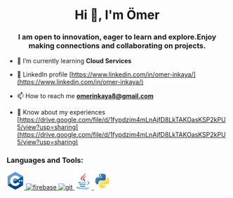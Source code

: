 <h1 align="center">Hi 👋, I'm Ömer</h1>
<h3 align="center">I am open to innovation, eager to learn and explore.Enjoy making connections and collaborating on projects.</h3>

- 🌱 I’m currently learning **Cloud Services**

- 🏢 LinkedIn profile [https://www.linkedin.com/in/omer-inkaya/](https://www.linkedin.com/in/omer-inkaya/)

- 📫 How to reach me **omerinkaya8@gmail.com**

- 📄 Know about my experiences [https://drive.google.com/file/d/1fypdzim4mLnAjfD8LkTAKOasKSP2kPU5/view?usp=sharing](https://drive.google.com/file/d/1fypdzim4mLnAjfD8LkTAKOasKSP2kPU5/view?usp=sharing)

<p align="left">
</p>

<h3 align="left">Languages and Tools:</h3>
<p align="left"> <a href="https://www.w3schools.com/cpp/" target="_blank" rel="noreferrer"> <img src="https://raw.githubusercontent.com/devicons/devicon/master/icons/cplusplus/cplusplus-original.svg" alt="cplusplus" width="40" height="40"/> </a> <a href="https://firebase.google.com/" target="_blank" rel="noreferrer"> <img src="https://www.vectorlogo.zone/logos/firebase/firebase-icon.svg" alt="firebase" width="40" height="40"/> </a> <a href="https://git-scm.com/" target="_blank" rel="noreferrer"> <img src="https://www.vectorlogo.zone/logos/git-scm/git-scm-icon.svg" alt="git" width="40" height="40"/> </a> <a href="https://www.java.com" target="_blank" rel="noreferrer"> <img src="https://raw.githubusercontent.com/devicons/devicon/master/icons/java/java-original.svg" alt="java" width="40" height="40"/> </a> <a href="https://www.python.org" target="_blank" rel="noreferrer"> <img src="https://raw.githubusercontent.com/devicons/devicon/master/icons/python/python-original.svg" alt="python" width="40" height="40"/> </a> </p>


<!--
**OmerINKAYA/OmerINKAYA** is a ✨ _special_ ✨ repository because its `README.md` (this file) appears on your GitHub profile.

Here are some ideas to get you started:

- 🔭 I’m currently working on ...
- 🌱 I’m currently learning ...
- 👯 I’m looking to collaborate on ...
- 🤔 I’m looking for help with ...
- 💬 Ask me about ...
- 📫 How to reach me: ...
- 😄 Pronouns: ...
- ⚡ Fun fact: ...
-->
